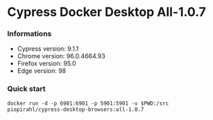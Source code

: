# Cypress Docker Desktop All-1.0.7

### Informations

- Cypress version: 9.1.1
- Chrome version: 96.0.4664.93
- Firefox version: 95.0
- Edge version: 98

### Quick start

```
docker run -d -p 6901:6901 -p 5901:5901 -v $PWD:/src piopirahl/cypress-desktop-browsers:all-1.0.7
```
